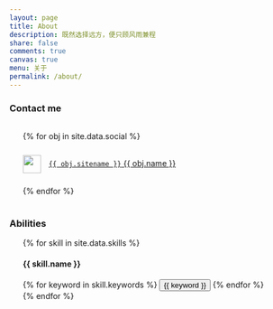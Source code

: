 ```yaml
---
layout: page
title: About
description: 既然选择远方，便只顾风雨兼程
share: false
comments: true
canvas: true
menu: 关于
permalink: /about/
---
```


<div>
  <h3>Contact me</h3>
  <ul style="line-height: 3rem;list-style-type: none;">
    {% for obj in site.data.social %}
    <li>
      <img width="32" height="32" style="margin-right:0.375rem;vertical-align: middle;" src="{{ obj.svg }}"/>&nbsp;
      <a href="{{ obj.url }}" title="{{ obj.title }}" style="white-space:pre"><code>{{ obj.sitename }}</code> {{ obj.name }}</a>
    </li>
    {% endfor %}
  </ul>
  <h3>Abilities</h3>
  <ul style="list-style-type: none;">
    {% for skill in site.data.skills %}
      <li>
        <h4>{{ skill.name }}</h4>
        <div class="btn-inline">
          {% for keyword in skill.keywords %}
            <button class="btn btn-outline" type="button">{{ keyword }}</button>
          {% endfor %}
        </div>
      </li>
    {% endfor %}
  </ul>
</div>